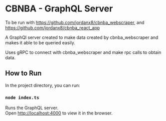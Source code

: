 # CBNBA - GraphQL Server

To be run with https://github.com/jordanx8/cbnba_webscraper, and https://github.com/jordanx8/cbnba_react_app

A GraphQl server created to make data created by cbnba_webscraper and makes it able to be queried easily.

Uses gRPC to connect with cbnba_webscraper and make rpc calls to obtain data.

## How to Run

In the project directory, you can run:

### `node index.ts`

Runs the GraphQL server.\
Open [http://localhost:4000](http://localhost:4000) to view it in the browser.

